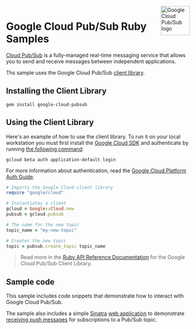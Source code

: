 <img src="https://cloud.google.com/_static/images/cloud/products/logos/svg/pubsub.svg" height="80" width="80" align="right" alt="Google Cloud Pub/Sub logo" title="Google Cloud Pub/Sub logo">

# Google Cloud Pub/Sub Ruby Samples

[Cloud Pub/Sub][pubsub_docs] is a fully-managed real-time messaging service that
allows you to send and receive messages between independent applications.

Ths sample uses the Google Cloud Pub/Sub [client library](gcloud_ruby_website).

## Installing the Client Library

    gem install google-cloud-pubsub

## Using the Client Library

Here's an example of how to use the client library.
To run it on your local workstation you must first install the
[Google Cloud SDK][gcloud_sdk] and authenticate by running
[the following command][gcloud_login]:

    gcloud beta auth application-default login

For more information about authentication, read the
[Google Cloud Platform Auth Guide][gcloud_auth_guide].

```ruby
# Imports the Google Cloud client library
require "google/cloud"

# Instantiates a client
gcloud = Google::Cloud.new
pubsub = gcloud.pubsub

# The name for the new topic
topic_name = "my-new-topic"

# Creates the new topic
topic = pubsub.create_topic topic_name
```

> Read more in the [Ruby API Reference Documentation][gcloud_ruby_pubsub]
> for the Google Cloud Pub/Sub Client Library.

<!-- ## Running the sample -->
<!-- This sample implements a command-line interface for interacting with Google Cloud Pub/Sub. -->

## Sample code

This sample includes code snippets that demonstrate how to interact
with Google Cloud Pub/Sub.

The sample also includes a simple [Sinatra][sinatra]
[web application]()
to demonstrate
[receiving push messages][pubsub_push_docs] for subscriptions to a Pub/Sub topic.

<!-- To deploy the web application -->
<!-- To run the tests -->

[google_cloud]:        https://cloud.google.com/
[pubsub_docs]:         https://cloud.google.com/pubsub/docs/
[pubsub_push_docs]:    https://cloud.google.com/pubsub/docs/subscriber#receive_push
[gcloud_sdk]:          https://cloud.google.com/sdk/
[gcloud_login]:        https://cloud.google.com/sdk/gcloud/reference/beta/auth/application-default/login
[gcloud_auth_guide]:   https://cloud.google.com/docs/authentication#getting_credentials_for_server-centric_flow
[gcloud_ruby_repo]:    https://github.com/GoogleCloudPlatform/google-cloud-ruby
[gcloud_ruby_website]: https://googlecloudplatform.github.io/google-cloud-ruby/#/
[gcloud_ruby_pubsub]:  https://googlecloudplatform.github.io/google-cloud-ruby/#/docs/google-cloud-pubsub/latest/google/cloud/pubsub
[sinatra]:             http://www.sinatrarb.com/
